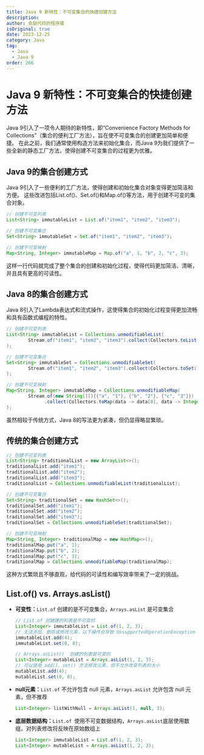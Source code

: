 ```yaml
---
title: Java 9 新特性：不可变集合的快捷创建方法
description:
author: 会敲代码的程序猿
isOriginal: true
date: 2023-12-25
category: Java
tag:
  - Java
  - Java 9
order: 266
---
```


# Java 9 新特性：不可变集合的快捷创建方法

Java 9引入了一项令人期待的新特性，即“Convenience Factory Methods for Collections”（集合的便利工厂方法），旨在使不可变集合的创建更加简单和便捷。
在此之前，我们通常使用构造方法来初始化集合，而Java 9为我们提供了一些全新的静态工厂方法，使得创建不可变集合的过程更为优雅。

## Java 9的集合创建方式

Java 9引入了一些便利的工厂方法，使得创建和初始化集合对象变得更加简洁和方便。
这些改进包括List.of()、Set.of()和Map.of()等方法，用于创建不可变的集合对象。

```java
// 创建不可变列表
List<String> immutableList = List.of("item1", "item2", "item3");

// 创建不可变集合
Set<String> immutableSet = Set.of("item1", "item2", "item3");

// 创建不可变映射
Map<String, Integer> immutableMap = Map.of("a", 1, "b", 2, "c", 3);
```

这样一行代码就完成了整个集合的创建和初始化过程，使得代码更加简洁、清晰，并且具有更高的可读性。

## Java 8的集合创建方式

Java 8引入了Lambda表达式和流式操作，这使得集合的初始化过程变得更加流畅和具有函数式编程的特性。

```java
// 创建不可变列表
List<String> immutableList = Collections.unmodifiableList(
        Stream.of("item1", "item2", "item3").collect(Collectors.toList())
);

// 创建不可变集合
Set<String> immutableSet = Collections.unmodifiableSet(
        Stream.of("item1", "item2", "item3").collect(Collectors.toSet())
);

// 创建不可变映射
Map<String, Integer> immutableMap = Collections.unmodifiableMap(
        Stream.of(new String[][]{{"a", "1"}, {"b", "2"}, {"c", "3"}})
              .collect(Collectors.toMap(data -> data[0], data -> Integer.parseInt(data[1])))
);
```

虽然相较于传统方式，Java 8的写法更为紧凑，但仍显得略显繁琐。

## 传统的集合创建方式

```java
// 创建不可变列表
List<String> traditionalList = new ArrayList<>();
traditionalList.add("item1");
traditionalList.add("item2");
traditionalList.add("item3");
traditionalList = Collections.unmodifiableList(traditionalList);

// 创建不可变集合
Set<String> traditionalSet = new HashSet<>();
traditionalSet.add("item1");
traditionalSet.add("item2");
traditionalSet.add("item3");
traditionalSet = Collections.unmodifiableSet(traditionalSet);

// 创建不可变映射
Map<String, Integer> traditionalMap = new HashMap<>();
traditionalMap.put("a", 1);
traditionalMap.put("b", 2);
traditionalMap.put("c", 3);
traditionalMap = Collections.unmodifiableMap(traditionalMap);
```

这种方式繁琐且不够直观，给代码的可读性和编写效率带来了一定的挑战。

## List.of() vs. Arrays.asList()

* **可变性：**`List.of` 创建的是不可变集合，`Arrays.asList` 是可变集合

  ```java
  // List.of 创建建的列表是不可变的
  List<Integer> immutableList = List.of(1, 2, 3);
  // 无法添加、删除或修改元素，以下操作会导致 UnsupportedOperationException
  immutableList.add(4);
  immutableList.set(0, 0);
  
  // Arrays.asList()  创建的列表是可变的
  List<Integer> mutableList = Arrays.asList(1, 2, 3);
  // 可以使用 add()、set() 方法修改元素，但不允许改变列表的大小
  mutableList.add(4);
  mutableList.set(0, 0);
  ```

* **null元素：**`List.of` 不允许包含 null 元素，`Arrays.asList` 允许包含 null 元素，但不推荐

  ```java
  List<Integer> listWithNull = Arrays.asList(1, null, 3);
  ```

* **底层数据结构：**`List.of `使用不可变数据结构，`Arrays.asList`底层使用数组，对列表修改将反映在原始数组上

  ```java
  List<Integer> immutableList = List.of(1, 2, 3);
  List<Integer> mutableList = Arrays.asList(1, 2, 3);
  ```
